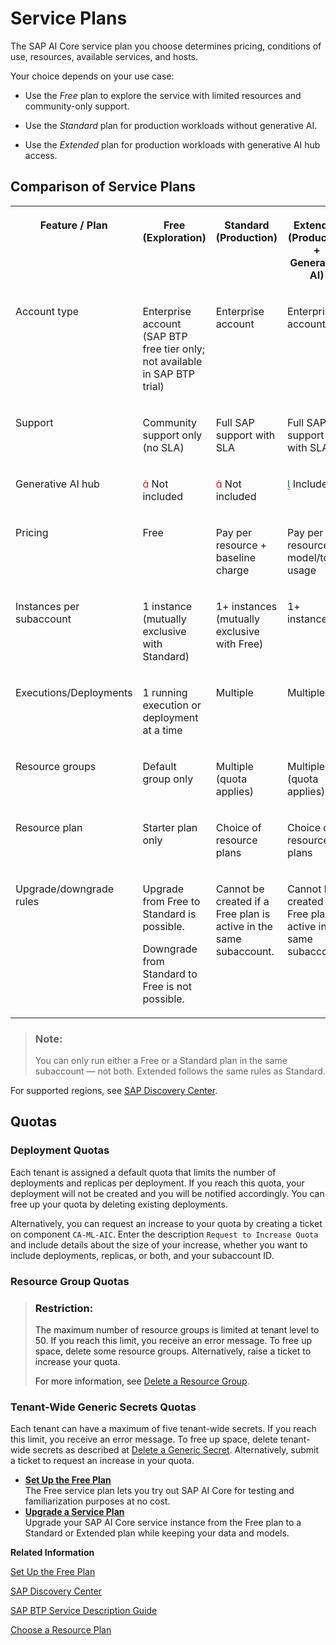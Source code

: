 <!-- loioc7244c6a7e3b4ffc928a2564c216e7c7 -->

<link rel="stylesheet" type="text/css" href="css/sap-icons.css"/>

# Service Plans

The SAP AI Core service plan you choose determines pricing, conditions of use, resources, available services, and hosts.

Your choice depends on your use case:

-   Use the *Free* plan to explore the service with limited resources and community-only support.

-   Use the *Standard* plan for production workloads without generative AI.

-   Use the *Extended* plan for production workloads with generative AI hub access.




<a name="loioc7244c6a7e3b4ffc928a2564c216e7c7__section_afd_psm_lgc"/>

## Comparison of Service Plans


<table>
<tr>
<th valign="top">

Feature / Plan

</th>
<th valign="top">

Free \(Exploration\)

</th>
<th valign="top">

Standard \(Production\)

</th>
<th valign="top">

Extended \(Production + Generative AI\)

</th>
</tr>
<tr>
<td valign="top">

Account type

</td>
<td valign="top">

Enterprise account \(SAP BTP free tier only; not available in SAP BTP trial\)

</td>
<td valign="top">

Enterprise account

</td>
<td valign="top">

Enterprise account

</td>
</tr>
<tr>
<td valign="top">

Support

</td>
<td valign="top">

Community support only \(no SLA\)

</td>
<td valign="top">

Full SAP support with SLA

</td>
<td valign="top">

Full SAP support with SLA

</td>
</tr>
<tr>
<td valign="top">

Generative AI hub

</td>
<td valign="top">

<span style="color:#cc1919;"><span class="SAP-icons-V5"></span></span> Not included

</td>
<td valign="top">

<span style="color:#cc1919;"><span class="SAP-icons-V5"></span></span> Not included

</td>
<td valign="top">

<span style="color:#007833;"><span class="SAP-icons-V5"></span></span> Included

</td>
</tr>
<tr>
<td valign="top">

Pricing

</td>
<td valign="top">

Free

</td>
<td valign="top">

Pay per resource + baseline charge

</td>
<td valign="top">

Pay per resource + model/token usage

</td>
</tr>
<tr>
<td valign="top">

Instances per subaccount

</td>
<td valign="top">

1 instance \(mutually exclusive with Standard\)

</td>
<td valign="top">

1+ instances \(mutually exclusive with Free\)

</td>
<td valign="top">

1+ instances

</td>
</tr>
<tr>
<td valign="top">

Executions/Deployments

</td>
<td valign="top">

1 running execution or deployment at a time

</td>
<td valign="top">

Multiple

</td>
<td valign="top">

Multiple

</td>
</tr>
<tr>
<td valign="top">

Resource groups

</td>
<td valign="top">

Default group only

</td>
<td valign="top">

Multiple \(quota applies\)

</td>
<td valign="top">

Multiple \(quota applies\)

</td>
</tr>
<tr>
<td valign="top">

Resource plan

</td>
<td valign="top">

Starter plan only

</td>
<td valign="top">

Choice of resource plans

</td>
<td valign="top">

Choice of resource plans

</td>
</tr>
<tr>
<td valign="top">

Upgrade/downgrade rules

</td>
<td valign="top">

Upgrade from Free to Standard is possible.

Downgrade from Standard to Free is not possible.

</td>
<td valign="top">

Cannot be created if a Free plan is active in the same subaccount.

</td>
<td valign="top">

Cannot be created if a Free plan is active in the same subaccount.

</td>
</tr>
</table>

> ### Note:  
> You can only run either a Free or a Standard plan in the same subaccount — not both. Extended follows the same rules as Standard.

For supported regions, see [SAP Discovery Center](https://discovery-center.cloud.sap/serviceCatalog/sap-ai-core?region=all&tab=feature&commercialModel=cpea).



<a name="loioc7244c6a7e3b4ffc928a2564c216e7c7__section_ncg_5wm_lgc"/>

## Quotas



### Deployment Quotas

Each tenant is assigned a default quota that limits the number of deployments and replicas per deployment. If you reach this quota, your deployment will not be created and you will be notified accordingly. You can free up your quota by deleting existing deployments.

Alternatively, you can request an increase to your quota by creating a ticket on component `CA-ML-AIC`. Enter the description `Request to Increase Quota` and include details about the size of your increase, whether you want to include deployments, replicas, or both, and your subaccount ID.



### Resource Group Quotas

> ### Restriction:  
> The maximum number of resource groups is limited at tenant level to 50. If you reach this limit, you receive an error message. To free up space, delete some resource groups. Alternatively, raise a ticket to increase your quota.
> 
> For more information, see [Delete a Resource Group](delete-a-resource-group-40d83a2.md).



### Tenant-Wide Generic Secrets Quotas

Each tenant can have a maximum of five tenant-wide secrets. If you reach this limit, you receive an error message. To free up space, delete tenant-wide secrets as described at [Delete a Generic Secret](delete-a-generic-secret-d5d5187.md). Alternatively, submit a ticket to request an increase in your quota.

-   **[Set Up the Free Plan](set-up-the-free-plan-4533adc.md "The Free service plan lets you try out SAP AI Core for testing
		and familiarization purposes at no cost.")**  
The Free service plan lets you try out SAP AI Core for testing and familiarization purposes at no cost.
-   **[Upgrade a Service Plan](upgrade-a-service-plan-924f892.md "Upgrade your SAP AI Core service
		instance from the Free plan to a Standard or Extended plan while keeping your data and
		models.")**  
Upgrade your SAP AI Core service instance from the Free plan to a Standard or Extended plan while keeping your data and models.

**Related Information**  


[Set Up the Free Plan](set-up-the-free-plan-4533adc.md "The Free service plan lets you try out SAP AI Core for testing and familiarization purposes at no cost.")

[SAP Discovery Center](https://discovery-center.cloud.sap/serviceCatalog/sap-ai-core?service_plan=standard&region=europe(frankfurt)&tab=service_plan)

[SAP BTP Service Description Guide](https://www.sap.com/about/agreements/policies/cloud-platform.html)

[Choose a Resource Plan](choose-a-resource-plan-57f4f19.md "You can configure SAP AI Core to use different infrastructure resources for different tasks, based on demand. SAP AI Core provides several preconfigured infrastructure bundles called “resource plans” for this purpose.")

